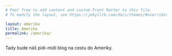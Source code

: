 ```yaml
---
# Feel free to add content and custom Front Matter to this file.
# To modify the layout, see https://jekyllrb.com/docs/themes/#overriding-theme-defaults

layout: amerika
title: Amerika
permalink: /amerika/
---
```


Tady bude náš pidi-midi blog na cestu do Ameriky.
